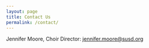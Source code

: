 ```yaml
---
layout: page
title: Contact Us
permalink: /contact/
---
```


Jennifer Moore, Choir Director: jennifer.moore@susd.org 


